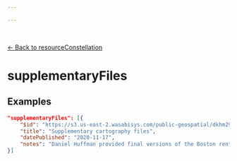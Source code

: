 ```yaml
---

---
```


<br>

[← Back to resourceConstellation](./resourceConstellation.html)

# supplementaryFiles

<template>
   <table v-if="this.resourceConstellation.tutorials" id ="property-table">
     <p class="larger-text">{{this.resourceConstellation.tutorials.description}}</p>
  <tr>
    <th>Property</th>
    <th>Expected Type</th>
    <th>Required</th>
    <th>Description</th>
  </tr>
  <tr v-for="item, index in this.resourceConstellation.tutorials.items[0].properties" :key="index">
    <td><a :href="index + '.html'" >{{index}}</a></td>
    <td>string</td>
    <td id="required">{{checkRequired(index, schema.resourceConstellation.properties.tutorials.items[0].required)}}</td>
    <td>{{item.description}}</td>
  </tr>
</table> 
</template>

<script>
import axios from 'axios'


export default {

    data() {
        return {
          schema: [],
          coreCitation: [],
          dataEndpoints: [],
          subjectTagging: [],
          dataBiography: [],
          resourceConstellation: [],
          dataLifecycle: []
        }
    },
    methods: {
        whatsUp(){
          console.log(this.subjectTagging)
        },
        checkRequired(evaluatedItem, requiredFieldsList){
            if (requiredFieldsList.includes(evaluatedItem)){
                return 'x'
            } else {
                return ''
            }
        }
    },
    computed: {
        data() {
            return this.$page.frontmatter
        }
    },
    created() {
        //returns a promise
        axios.get("https://raw.githubusercontent.com/nblmc/Data-Context/master/schema.json")
            .then(response => {
                this.schema = response.data.properties
                this.coreCitation = response.data.properties.coreCitation.properties
                this.dataEndpoints = response.data.properties.dataEndpoints
                this.subjectTagging = response.data.properties.subjectTagging.properties
                this.dataBiography = response.data.properties.dataBiography.properties
                this.resourceConstellation = response.data.properties.resourceConstellation.properties
                this.dataLifecycle = response.data.properties.dataLifecycle.properties
            }).catch(err => {
                console.log(err)
            })
    }
}
</script>

<style lang="stylus">

table#property-table
  width:100%

p.larger-text
  font-size 120%

td#required
  text-align center

</style>

## Examples

```json
"supplementaryFiles": [{
	"$id": "https://s3.us-east-2.wasabisys.com/public-geospatial/dkhm2954o/RentMapCartographyFiles.zip",
	"title": "Supplementary cartography files",
	"datePublished": "2020-11-17",
	"notes": "Daniel Huffman provided final versions of the Boston rent map in PDF, JPEG and Adobe Illustrator .AI file formats."
}]
```